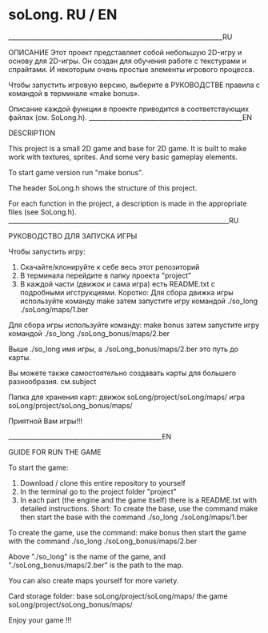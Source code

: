 # soLong. RU / EN
___________________________________________________________________RU

ОПИСАНИЕ
Этот проект представляет собой небольшую 2D-игру и основу для 2D-игры.
Он создан для обучения работе с текстурами и спрайтами. 
И некоторым очень простые элементы игрового процесса.

Чтобы запустить игровую версию, выберите в РУКОВОДСТВЕ правила с 
командой в терминале «make bonus».

Описание каждой функции в проекте приводится в
соответствующиx файлax (см. SoLong.h).
________________________________________________EN

DESCRIPTION

This project is a small 2D game and base for 2D game. 
It is built to make work with textures, sprites. 
And some very basic gameplay elements.

To start game version run "make bonus".

The header SoLong.h shows the structure of this project.

For each function in the project, a description is made in the 
appropriate files (see SoLong.h).
_____________________________________________________________________RU

РУКОВОДСТВО ДЛЯ ЗАПУСКА ИГРЫ

Чтобы запустить игру:
1. Скачайте/клонируйте к себе весь этот репозиторий
2. В терминала перейдите в папку проекта "project"
3. В каждой части (движок и сама игра) есть README.txt 
    с подробными игструкциями. 
  Коротко:
  Для сбора движка игры используйте команду 
    make
  затем запустите игру командой 
    ./so_long ./soLong/maps/1.ber

  Для сбора игры используйте команду:
    make bonus
  затем запустите игру командой
  ./so_long ./soLong_bonus/maps/2.ber

  Выше ./so_long имя игры, а ./soLong_bonus/maps/2.ber это путь до карты.

Вы можете также самостоятельно создавать карты для большего разнообразия.
см.subject

Папка для хранения карт:
движок soLong/project/soLong/maps/
игра   soLong/project/soLong_bonus/maps/

Приятной Вам игры!!!

________________________________________________EN

GUIDE FOR RUN THE GAME

To start the game:
1. Download / clone this entire repository to yourself
2. In the terminal go to the project folder "project"
3. In each part (the engine and the game itself) there 
    is a README.txt with detailed instructions. Short:
To create the base, use the command
    make
then start the base with the command
    ./so_long ./soLong/maps/1.ber
    
To create the game, use the command:
    make bonus
then start the game with the command
    ./so_long ./soLong_bonus/maps/2.ber

Above "./so_long" is the name of the game, 
and "./soLong_bonus/maps/2.ber" is the path to the map.

You can also create maps yourself for more variety.

Card storage folder:
base        soLong/project/soLong/maps/
the game    soLong/project/soLong_bonus/maps/

Enjoy your game !!!
